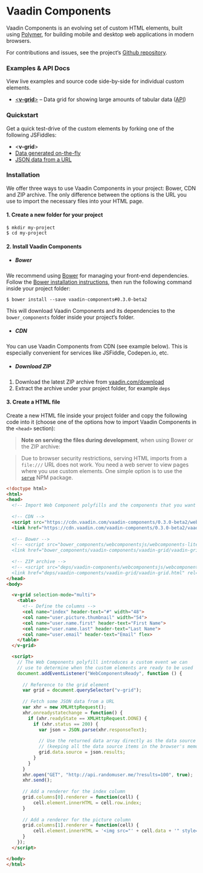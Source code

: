 # Vaadin Components

Vaadin Components is an evolving set of custom HTML elements, built using [Polymer](https://www.polymer-project.org), for building mobile and desktop web applications in modern browsers.

For contributions and issues, see the project&lsquo;s [Github repository](https://github.com/vaadin/components).

### Examples &amp; API Docs

View live examples and source code side-by-side for individual custom elements.

- [&lt;**v-grid**&gt;](http://vaadin.github.io/components-examples/v-grid/) &ndash; Data grid for showing large amounts of tabular data ([API](http://vaadin.github.io/components-apidoc/#v-grid))


### Quickstart

 Get a quick test-drive of the custom elements by forking one of the following JSFiddles:

- &lt;**v-grid**&gt;
 - [Data generated on-the-fly](http://jsfiddle.net/jounik/tvk1235r/)
 - [JSON data from a URL](http://jsfiddle.net/jounik/tLour4gv/)


### Installation

We offer three ways to use Vaadin Components in your project: Bower, CDN and ZIP archive. The only difference between the options is the URL you use to import the necessary files into your HTML page.

#### 1. Create a new folder for your project

 ```shell
 $ mkdir my-project
 $ cd my-project
 ```

#### 2. Install Vaadin Components

- ##### Bower

 We recommend using [Bower](http://bower.io) for managing your front-end dependencies. Follow the [Bower installation instructions](http://bower.io/#install-bower), then run the following command inside your project folder:

 ```shell
 $ bower install --save vaadin-components#0.3.0-beta2
 ```

 This will download Vaadin Components and its dependencies to the `bower_components` folder inside your project&lsquo;s folder.

- ##### CDN

 You can use Vaadin Components from CDN (see example below). This is especially convenient for services like JSFiddle, Codepen.io, etc.


- ##### Download ZIP

 1. Download the latest ZIP archive from [vaadin.com/download](https://vaadin.com/download#components)
 2. Extract the archive under your project folder, for example `deps`

#### 3. Create a HTML file
 
 Create a new HTML file inside your project folder and copy the following code into it (choose one of the options how to import Vaadin Components in the `<head>` section):
 
 > **Note on serving the files during development**, when using Bower or the ZIP archive:
 
 > Due to browser security restrictions, serving HTML imports from a `file:///` URL does not work. You need a web server to view pages where you use custom elements. One simple option is to use the [`serve`](https://www.npmjs.com/package/serve) NPM package.
 
  ```html
<!doctype html>
<html>
  <head>
    <!-- Import Web Component polyfills and the components that you want -->
    
    <!-- CDN -->
    <script src="https://cdn.vaadin.com/vaadin-components/0.3.0-beta2/webcomponentsjs/webcomponents-lite.js"></script>
    <link href="https://cdn.vaadin.com/vaadin-components/0.3.0-beta2/vaadin-grid/vaadin-grid.html" rel="import">
    
    <!-- Bower -->
    <!-- <script src="bower_components/webcomponentsjs/webcomponents-lite.js"></script>
    <link href="bower_components/vaadin-components/vaadin-grid/vaadin-grid.html" rel="import"> -->
    
    <!-- ZIP archive -->
    <!-- <script src="deps/vaadin-components/webcomponentsjs/webcomponents-lite.js"></script>
    <link href="deps/vaadin-components/vaadin-grid/vaadin-grid.html" rel="import"> -->
  </head>
  <body>
  
    <v-grid selection-mode="multi">
      <table>
        <!-- Define the columns -->
        <col name="index" header-text="#" width="48">
        <col name="user.picture.thumbnail" width="54">
        <col name="user.name.first" header-text="First Name">
        <col name="user.name.last" header-text="Last Name">
        <col name="user.email" header-text="Email" flex>
      </table>
    </v-grid>

    <script>
      // The Web Components polyfill introduces a custom event we can 
      // use to determine when the custom elements are ready to be used
      document.addEventListener("WebComponentsReady", function () {
        
        // Reference to the grid element
        var grid = document.querySelector("v-grid");
        
        // Fetch some JSON data from a URL
        var xhr = new XMLHttpRequest();
        xhr.onreadystatechange = function() {
          if (xhr.readyState == XMLHttpRequest.DONE) {
            if (xhr.status == 200) {
              var json = JSON.parse(xhr.responseText);
              
              // Use the returned data array directly as the data source
              // (keeping all the data source items in the browser's memory)
              grid.data.source = json.results;
            }
          }
        }
        xhr.open("GET", "http://api.randomuser.me/?results=100", true);
        xhr.send();
        
        // Add a renderer for the index column
        grid.columns[0].renderer = function(cell) {
            cell.element.innerHTML = cell.row.index;
        }
        
        // Add a renderer for the picture column
        grid.columns[1].renderer = function(cell) {
            cell.element.innerHTML = '<img src="' + cell.data + '" style="width: 24px;">';
        }
      });
    </script>
  
  </body>
</html>
  ```
